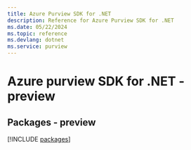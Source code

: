 ```yaml
---
title: Azure Purview SDK for .NET
description: Reference for Azure Purview SDK for .NET
ms.date: 05/22/2024
ms.topic: reference
ms.devlang: dotnet
ms.service: purview
---
```

# Azure purview SDK for .NET - preview
## Packages - preview
[!INCLUDE [packages](purview-index.md)]
